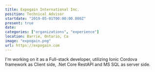 ```yaml
---
title: Expogain International Inc.
position: Technical Advisor
startdate: "2019-05-01T00:00:00.000Z"
present: true
date:
categories: ["organizations", "experience"]
location: Barrie, Ontario, Ca
image: "expogain.png"
url: https://expogain.com
---
```

I'm working on it as a Full-stack developer, utilizing Ionic Cordova framework as Client side, .Net Core RestAPI and MS SQL as server side.
